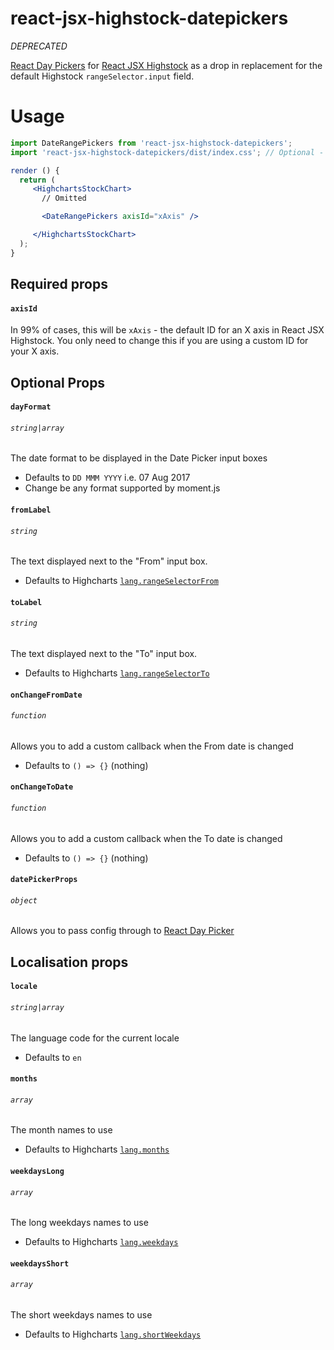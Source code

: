 # react-jsx-highstock-datepickers
*DEPRECATED*

[React Day Pickers](http://react-day-picker.js.org/) for [React JSX Highstock](https://github.com/whawker/react-jsx-highcharts/tree/master/packages/react-jsx-highstock#readme) as a drop in replacement for the default Highstock `rangeSelector.input` field.

# Usage

```jsx
import DateRangePickers from 'react-jsx-highstock-datepickers';
import 'react-jsx-highstock-datepickers/dist/index.css'; // Optional - default styles

render () {
  return (
     <HighchartsStockChart>
       // Omitted

       <DateRangePickers axisId="xAxis" />

     </HighchartsStockChart>
  );
}
```

## Required props

#### `axisId`
In 99% of cases, this will be `xAxis` - the default ID for an X axis in React JSX Highstock. You only need to change this if you are using a custom ID for your X axis.

## Optional Props

#### `dayFormat`
###### `string|array`
The date format to be displayed in the Date Picker input boxes

* Defaults to `DD MMM YYYY` i.e. 07 Aug 2017
* Change be any format supported by moment.js

#### `fromLabel`
###### `string`
The text displayed next to the "From" input box.

* Defaults to Highcharts [`lang.rangeSelectorFrom`](http://api.highcharts.com/highstock/lang.rangeSelectorFrom)

#### `toLabel`
###### `string`
The text displayed next to the "To" input box.

* Defaults to Highcharts [`lang.rangeSelectorTo`](http://api.highcharts.com/highstock/lang.rangeSelectorTo)

#### `onChangeFromDate`
###### `function`
Allows you to add a custom callback when the From date is changed

* Defaults to `() => {}` (nothing)

#### `onChangeToDate`
###### `function`
Allows you to add a custom callback when the To date is changed

* Defaults to `() => {}` (nothing)

#### `datePickerProps`
###### `object`
Allows you to pass config through to [React Day Picker](https://github.com/gpbl/react-day-picker/blob/master/docs/docs/api-input.md)

## Localisation props

#### `locale`
###### `string|array`
The language code for the current locale

* Defaults to `en`

#### `months`
###### `array`
The month names to use

* Defaults to Highcharts [`lang.months`](http://api.highcharts.com/highstock/lang.months)

#### `weekdaysLong`
###### `array`
The long weekdays names to use

* Defaults to Highcharts [`lang.weekdays`](http://api.highcharts.com/highstock/lang.weekdays)

#### `weekdaysShort`
###### `array`
The short weekdays names to use

* Defaults to Highcharts [`lang.shortWeekdays`](http://api.highcharts.com/highstock/lang.shortWeekdays)


